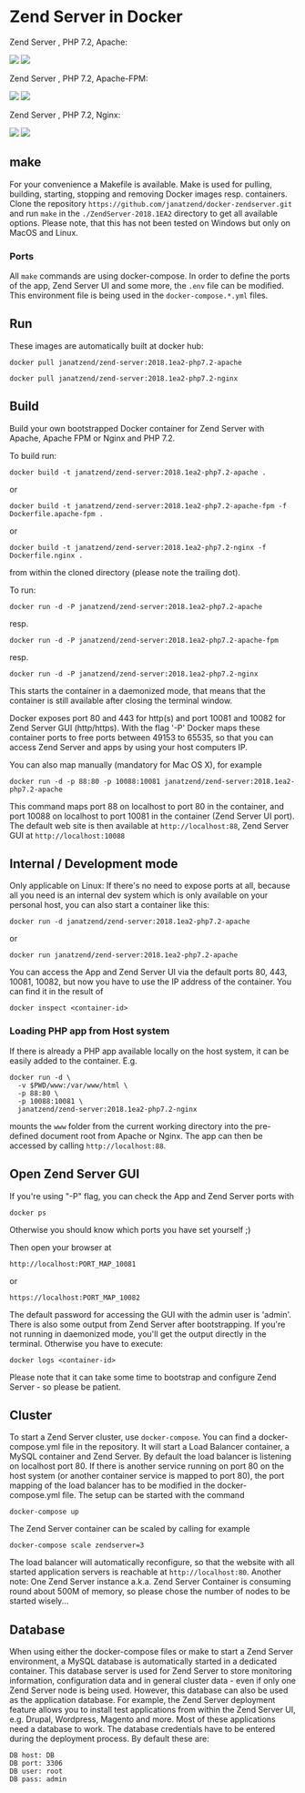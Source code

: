 Zend Server  in Docker
============================================
Zend Server , PHP 7.2, Apache:

[![](https://images.microbadger.com/badges/version/janatzend/zend-server:2018.1ea2-php7.2-apache.svg)](https://microbadger.com/images/janatzend/zend-server:2018.1ea2-php7.2-apache "Zend Server 2018.1 EA2, PHP 7.2, Apache") [![](https://images.microbadger.com/badges/image/janatzend/zend-server:2018.1ea2-php7.2-apache.svg)](https://microbadger.com/images/janatzend/zend-server:2018.1ea2-php7.2-apache "Zend Server 2018.1 EA2, PHP 7.2, Apache")

Zend Server , PHP 7.2, Apache-FPM:

[![](https://images.microbadger.com/badges/version/janatzend/zend-server:2018.1ea2-php7.2-apache-fpm.svg)](https://microbadger.com/images/janatzend/zend-server:2018.1ea2-php7.2-apache-fpm "Zend Server 2018.1 EA2, PHP 7.2, Apache-FPM") [![](https://images.microbadger.com/badges/image/janatzend/zend-server:2018.1ea2-php7.2-apache-fpm.svg)](https://microbadger.com/images/janatzend/zend-server:2018.1ea2-php7.2-apache-fpm "Zend Server 2018.1 EA2, PHP 7.2, Apache-FPM")

Zend Server , PHP 7.2, Nginx:

[![](https://images.microbadger.com/badges/version/janatzend/zend-server:2018.1ea2-php7.2-nginx.svg)](https://microbadger.com/images/janatzend/zend-server:2018.1ea2-php7.2-nginx "Zend Server 2018.1 EA2, PHP 7.2, Nginx") [![](https://images.microbadger.com/badges/image/janatzend/zend-server:2018.1ea2-php7.2-nginx.svg)](https://microbadger.com/images/janatzend/zend-server:2018.1ea2-php7.2-nginx "Zend Server 2018.1 EA2, PHP 7.2, Nginx")

make
----
For your convenience a Makefile is available. Make is used for pulling, building, starting, stopping and removing Docker images resp. containers. Clone the repository ```https://github.com/janatzend/docker-zendserver.git``` and run ```make``` in the ```./ZendServer-2018.1EA2``` directory to get all available options. Please note, that this has not been tested on Windows but only on MacOS and Linux.

### Ports
All ```make``` commands are using docker-compose. In order to define the ports of the app, Zend Server UI and some more, the ```.env``` file can be modified. This environment file is being used in the ```docker-compose.*.yml``` files.

Run
---
These images are automatically built at docker hub:
```
docker pull janatzend/zend-server:2018.1ea2-php7.2-apache
```
```
docker pull janatzend/zend-server:2018.1ea2-php7.2-nginx
```

Build
-----
Build your own bootstrapped Docker container for Zend Server with Apache, Apache FPM or Nginx and PHP 7.2.

To build run:
```
docker build -t janatzend/zend-server:2018.1ea2-php7.2-apache .
```
or
```
docker build -t janatzend/zend-server:2018.1ea2-php7.2-apache-fpm -f Dockerfile.apache-fpm .
```
or
```
docker build -t janatzend/zend-server:2018.1ea2-php7.2-nginx -f Dockerfile.nginx .
```
from within the cloned directory (please note the trailing dot).

To run:
```
docker run -d -P janatzend/zend-server:2018.1ea2-php7.2-apache
```
resp.
```
docker run -d -P janatzend/zend-server:2018.1ea2-php7.2-apache-fpm
```
resp.
```
docker run -d -P janatzend/zend-server:2018.1ea2-php7.2-nginx
```
This starts the container in a daemonized mode, that means that the container is still available after closing the terminal window.

Docker exposes port 80 and 443 for http(s) and port 10081 and 10082 for Zend Server GUI (http/https). With the flag '-P' Docker maps these container ports to free ports between 49153 to 65535, so that you can access Zend Server and apps by using your host computers IP.

You can also map manually (mandatory for Mac OS X), for example
```
docker run -d -p 88:80 -p 10088:10081 janatzend/zend-server:2018.1ea2-php7.2-apache
```
This command maps port 88 on localhost to port 80 in the container, and port 10088 on localhost to port 10081 in the container (Zend Server UI port). The default web site is then available at ```http://localhost:88```, Zend Server GUI at ```http://localhost:10088```

Internal / Development mode
---------------------------
Only applicable on Linux: If there's no need to expose ports at all, because all you need is an internal dev system which is only available on your personal host, you can also start a container like this:
```
docker run -d janatzend/zend-server:2018.1ea2-php7.2-apache
```
or
```
docker run janatzend/zend-server:2018.1ea2-php7.2-apache
```
You can access the App and Zend Server UI via the default ports 80, 443, 10081, 10082, but now you have to use the IP address of the container. You can find it in the result of
```
docker inspect <container-id>
```

### Loading PHP app from Host system
If there is already a PHP app available locally on the host system, it can be easily added to the container. E.g.
```
docker run -d \
  -v $PWD/www:/var/www/html \
  -p 88:80 \
  -p 10088:10081 \
  janatzend/zend-server:2018.1ea2-php7.2-nginx
```
mounts the ```www``` folder from the current working directory into the pre-defined document root from Apache or Nginx. The app can then be accessed by calling ```http://localhost:88```.

Open Zend Server GUI
-----
If you're using "-P" flag, you can check the App and Zend Server ports with
```
docker ps
```
Otherwise you should know which ports you have set yourself ;)

Then open your browser at
```
http://localhost:PORT_MAP_10081
```
or
```
https://localhost:PORT_MAP_10082
```
The default password for accessing the GUI with the admin user is 'admin'.
There is also some output from Zend Server after bootstrapping. If you're not running in daemonized mode, you'll get the output directly in the terminal. Otherwise you have to execute:
```
docker logs <container-id>
```
Please note that it can take some time to bootstrap and configure Zend Server - so please be patient.

Cluster
-------
To start a Zend Server cluster, use `docker-compose`. You can find a docker-compose.yml file in the repository. It will start a Load Balancer container, a MySQL container and Zend Server.
By default the load balancer is listening on localhost port 80. If there is another service running on port 80 on the host system (or another container service is mapped to port 80), the port mapping of the load balancer has to be modified in the docker-compose.yml file.
The setup can be started with the command
```
docker-compose up
```
The Zend Server container can be scaled by calling for example
```
docker-compose scale zendserver=3
```
The load balancer will automatically reconfigure, so that the website with all started application servers is reachable at `http://localhost:80`.
Another note: One Zend Server instance a.k.a. Zend Server Container is consuming round about 500M of memory, so please chose the number of nodes to be started wisely...

Database
--------
When using either the docker-compose files or make to start a Zend Server environment, a MySQL database is automatically started in a dedicated container. This database server is used for Zend Server to store monitoring information, configuration data and in general cluster data - even if only one Zend Server node is being used.
However, this database can also be used as the application database. For example, the Zend Server deployment feature allows you to install test applications from within the Zend Server UI, e.g. Drupal, Wordpress, Magento and more. Most of these applications need a database to work. The database credentials have to be entered during the deployment process. By default these are:
```
DB host: DB
DB port: 3306
DB user: root
DB pass: admin
```   
